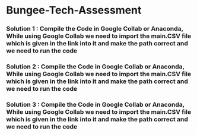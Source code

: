 # Bungee-Tech-Assessment

### Solution 1 : Compile the Code in Google Collab or Anaconda, While using Google Collab we need to import the main.CSV file which is given in the link into it and make the path correct and we need to run the code
### Solution 2 : Compile the Code in Google Collab or Anaconda, While using Google Collab we need to import the main.CSV file which is given in the link into it and make the path correct and we need to run the code
### Solution 3 : Compile the Code in Google Collab or Anaconda, While using Google Collab we need to import the main.CSV file which is given in the link into it and make the path correct and we need to run the code

